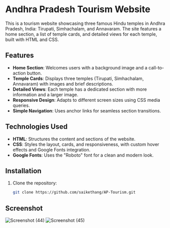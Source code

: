# Andhra Pradesh Tourism Website

This is a tourism website showcasing three famous Hindu temples in Andhra Pradesh, India: Tirupati, Simhachalam, and Annavaram. The site features a home section, a list of temple cards, and detailed views for each temple, built with HTML and CSS.

## Features
- **Home Section**: Welcomes users with a background image and a call-to-action button.
- **Temple Cards**: Displays three temples (Tirupati, Simhachalam, Annavaram) with images and brief descriptions.
- **Detailed Views**: Each temple has a dedicated section with more information and a larger image.
- **Responsive Design**: Adapts to different screen sizes using CSS media queries.
- **Simple Navigation**: Uses anchor links for seamless section transitions.

## Technologies Used
- **HTML**: Structures the content and sections of the website.
- **CSS**: Styles the layout, cards, and responsiveness, with custom hover effects and Google Fonts integration.
- **Google Fonts**: Uses the "Roboto" font for a clean and modern look.

## Installation
1. Clone the repository:
   ```bash
   git clone https://github.com/saikethang/AP-Tourism.git

## Screenshot
![Screenshot (44)](https://github.com/user-attachments/assets/7747529b-2cf3-4710-8498-29c12ea59400)
![Screenshot (45)](https://github.com/user-attachments/assets/e61b1767-8dbb-49fb-8716-88cf8312e27a)
